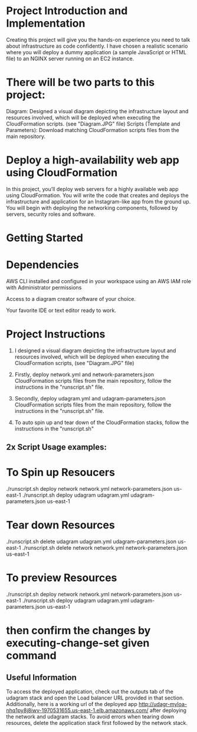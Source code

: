 # Project Introduction and Implementation

Creating this project will give you the hands-on experience you need to talk about infrastructure as code confidently. I have chosen a realistic scenario where you will deploy a dummy application (a sample JavaScript or HTML file) to an NGINX server running on an EC2 instance.

# There will be two parts to this project:

Diagram: Designed a visual diagram depicting the infrastructure layout and resources involved, which will be deployed when executing the CloudFormation scripts. (see "Diagram.JPG" file)
Scripts (Template and Parameters): Download matching CloudFormation scripts files from the main repository.

# Deploy a high-availability web app using CloudFormation
In this project, you’ll deploy web servers for a highly available web app using CloudFormation. You will write the code that creates and deploys the infrastructure and application for an Instagram-like app from the ground up. You will begin with deploying the networking components, followed by servers, security roles and software. 

# Getting Started
# Dependencies
AWS CLI installed and configured in your workspace using an AWS IAM role with Administrator permissions 

Access to a diagram creator software of your choice.

Your favorite IDE or text editor ready to work.

# Project Instructions

1. I designed a visual diagram depicting the infrastructure layout and resources involved, which will be deployed when executing the CloudFormation scripts, (see "Diagram.JPG" file)

2. Firstly, deploy network.yml and network-parameters.json CloudFormation scripts files from the main repository, follow the instructions in the "runscript.sh" file.

3. Secondly, deploy udagram.yml and udagram-parameters.json CloudFormation scripts files from the main repository, follow the instructions in the "runscript.sh" file.

4. To auto spin up and tear down of the CloudFormation stacks, follow the instructions in the "runscript.sh" 


## 2x Script Usage examples:

# To Spin up Resoucers
./runscript.sh deploy network network.yml network-parameters.json us-east-1
./runscript.sh deploy udagram udagram.yml udagram-parameters.json us-east-1

# Tear down Resources
./runscript.sh delete udagram udagram.yml udagram-parameters.json us-east-1
./runscript.sh delete network network.yml network-parameters.json us-east-1

# To preview Resources 
./runscript.sh deploy network network.yml network-parameters.json us-east-1
./runscript.sh deploy udagram udagram.yml udagram-parameters.json us-east-1
# then confirm the changes by executing-change-set given command

## Useful Information
To access the deployed application, check out the outputs tab of the udagram stack and open the Load balancer URL provided in that section.
Additionally, here is a working url of the deployed app http://udagr-myloa-nhq1py8j8iwv-1970531655.us-east-1.elb.amazonaws.com/ after deploying the network and udagram stacks.
To avoid errors when tearing down resources, delete the application stack first followed by the network stack.









